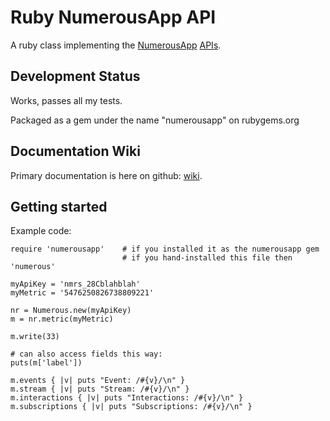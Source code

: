 # Ruby NumerousApp API

A ruby class implementing the [NumerousApp](http://www.numerousapp.com) [APIs](http://docs.numerous.apiary.io).

## Development Status

Works, passes all my tests. 

Packaged as a gem under the name "numerousapp" on rubygems.org

## Documentation Wiki

Primary documentation is here on github: [wiki](https://github.com/outofmbufs/numeruby/wiki).

## Getting started

Example code:

```
require 'numerousapp'    # if you installed it as the numerousapp gem
                         # if you hand-installed this file then 'numerous'

myApiKey = 'nmrs_28Cblahblah'
myMetric = '5476250826738809221'

nr = Numerous.new(myApiKey)
m = nr.metric(myMetric)

m.write(33)

# can also access fields this way:
puts(m['label'])

m.events { |v| puts "Event: /#{v}/\n" }
m.stream { |v| puts "Stream: /#{v}/\n" }
m.interactions { |v| puts "Interactions: /#{v}/\n" }
m.subscriptions { |v| puts "Subscriptions: /#{v}/\n" }

```

